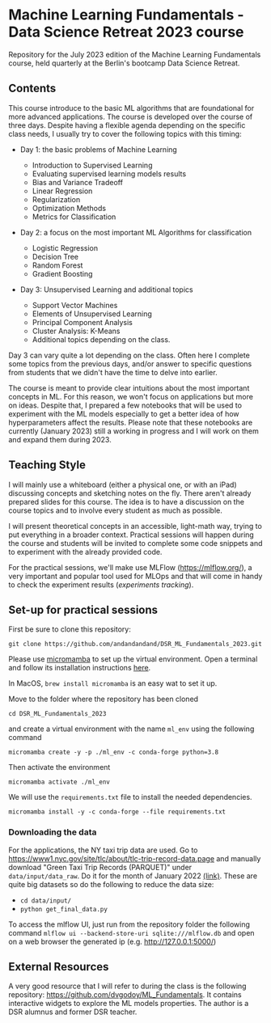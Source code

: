 # Machine Learning Fundamentals - Data Science Retreat 2023 course
Repository for the July 2023 edition of the Machine Learning Fundamentals course, held quarterly at the Berlin's bootcamp Data Science Retreat.

## Contents
This course introduce to the basic ML algorithms that are foundational for more advanced applications. The course is developed over the course of three days. Despite having a flexible agenda depending on the specific class needs, I usually try to cover the following topics with this timing:

* Day 1: the basic problems of Machine Learning
  * Introduction to Supervised Learning
  * Evaluating supervised learning models results
  * Bias and Variance Tradeoff
  * Linear Regression
  * Regularization
  * Optimization Methods
  * Metrics for Classification

* Day 2: a focus on the most important ML Algorithms for classification
  * Logistic Regression
  * Decision Tree
  * Random Forest
  * Gradient Boosting

* Day 3: Unsupervised Learning and additional topics
  * Support Vector Machines
  * Elements of Unsupervised Learning
  * Principal Component Analysis
  * Cluster Analysis: K-Means
  * Additional topics depending on the class.

Day 3 can vary quite a lot depending on the class. Often here I complete some topics from the previous days, and/or answer to specific questions from students that we didn't have the time to delve into earlier. 

The course is meant to provide clear intuitions about the most important concepts in ML. For this reason, we won't focus on applications but more on ideas. Despite that, I prepared a few notebooks that will be used to experiment with the ML models especially to get a better idea of how hyperparameters affect the results. Please note that these notebooks are currently (January 2023) still a working in progress and I will work on them and expand them during 2023. 

## Teaching Style
I will mainly use a whiteboard (either a physical one, or with an iPad) discussing concepts and sketching notes on the fly. There aren't already prepared slides for this course. The idea is to have a discussion on the course topics and to involve every student as much as possible. 

I will present theoretical concepts in an accessible, light-math way, trying to put everything in a broader context. Practical sessions will happen during the course and students will be invited to complete some code snippets and to experiment with the already provided code. 

For the practical sessions, we'll make use MLFlow (https://mlflow.org/), a very important and popular tool used for MLOps and that will come in handy to check the experiment results (*experiments tracking*).

## Set-up for practical sessions

First be sure to clone this repository:

`git clone https://github.com/andandandand/DSR_ML_Fundamentals_2023.git`

Please use [micromamba]() to set up the virtual environment. Open a terminal and follow its installation instructions [here](https://mamba.readthedocs.io/en/latest/installation.html). 

In MacOS, `brew install micromamba` is an easy wat to set it up.  

Move to the folder where the repository has been cloned 

```cd DSR_ML_Fundamentals_2023```

and create a virtual environment with the name `ml_env` using the following command 

```micromamba create -y -p ./ml_env -c conda-forge python=3.8```

Then activate the environment

```micromamba activate ./ml_env```

We will use the `requirements.txt` file to install the needed dependencies. 

```micromamba install -y -c conda-forge --file requirements.txt``` 

### Downloading the data

For the applications, the NY taxi trip data are used. Go to https://www1.nyc.gov/site/tlc/about/tlc-trip-record-data.page and manually download "Green Taxi Trip Records (PARQUET)" under `data/input/data_raw`. Do it for the month of January 2022 [(link)](https://d37ci6vzurychx.cloudfront.net/trip-data/green_tripdata_2022-01.parquet). These are quite big datasets so do the following to reduce the data size:

- `cd data/input/`
- `python get_final_data.py` 

To access the mlflow UI, just run from the repository folder the following command `mlflow ui --backend-store-uri sqlite:///mlflow.db` and open on a web browser the generated ip (e.g. http://127.0.0.1:5000/)

## External Resources
A very good resource that I will refer to during the class is the following repository: https://github.com/dvgodoy/ML_Fundamentals. It contains interactive widgets to explore the ML models properties. The author is a DSR alumnus and former DSR teacher. 
